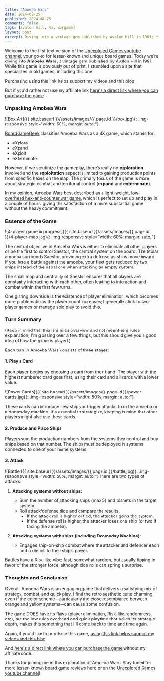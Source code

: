 ```yaml
---
title: "Amoeba Wars"
date: 2024-08-25
published: 2024-08-25
comments: false
tags: [avalon hill, 4x, wargame]
layout: post
excerpt: Diving into a vintage gem published by Avalon Hill in 1981; **Amoeba Wars** is a <u>light-weight, low-overhead hex-and-counter war game</u>, which is perfect to set up and play in a couple of hours, giving the satisfaction of a more substantial game without the heavy commitment.
---
```


Welcome to the first text version of the [Unexplored Games youtube channel](https://www.youtube.com/@unexploredgames6028), your go-to for lesser-known and unique board games! Today we’re diving into **Amoeba Wars**, a vintage gem published by Avalon Hill in 1981. While this game is obviously out of print, I stumbled upon a site that specializes in old games, including this one:


Purchasing using [this link helps support my videos and this blog](https://www.nobleknight.com/P/11664/Amoeba-Wars?awid=1482)

But if you'd rather not use my affiliate link [here's a direct link where you can purchase the game](https://www.nobleknight.com/P/11664/Amoeba-Wars)


### Unpacking Amobea Wars
![Box Art]({{ site.baseurl }}/assets/images/{{ page.id }}/box.jpg){: .img-responsive style="width: 50%; margin: auto;"}


[BoardGameGeek](https://boardgamegeek.com/boardgame/982/amoeba-wars) classifies Amoeba Wars as a 4X game, which stands for:

- eXplore
- eXpand
- eXploit
- eXterminate

However, if we scrutinize the gameplay, there’s really no **exploration** involved and the **exploitation** aspect is limited to gaining production points from specific hexes on the map. The primary focus of the game is more about strategic combat and territorial control (**expand** and **exterminate**).

In my opinion, Amoeba Wars best described as a <u>light-weight, low-overhead hex-and-counter war game</u>, which is perfect to set up and play in a couple of hours, giving the satisfaction of a more substantial game without the heavy commitment.

### Essence of the Game

![4-player game in progress]({{ site.baseurl }}/assets/images/{{ page.id }}/4-player-map.jpg){: .img-responsive style="width: 60%; margin: auto;"}

The central objective in Amoeba Wars is either to eliminate all other players or be the first to control Saestor, the central system on the board. The titular amoeba surrounds Saestor, providing extra defense as ships move inward. If you lose a battle against the amoeba, your fleet gets reduced by two ships instead of the usual one when attacking an empty system.

 The small map and centrality of Saestor ensures that all players are constantly interacting with each other, often leading to interaction and combat within the first few turns.

 One glaring downside is the existence of player elimination, which becomes more problematic as the player count increases; I generally stick to two-player games or manage solo play to avoid this.


### Turn Summary
(Keep in mind that this is a rules overview and not meant as a rules explanation, I'm glossing over a few things, but this should give you a good idea of how the game is played.)

Each turn in Amoeba Wars consists of three stages:

#### 1. Play a Card
Each player begins by choosing a card from their hand. The player with the highest numbered card goes first, using their card and all cards with a lower value. 

![Power Cards]({{ site.baseurl }}/assets/images/{{ page.id }}/power-cards.jpg){: .img-responsive style="width: 50%; margin: auto;"}

These cards can introduce new ships or trigger attacks from the amoeba or a doomsday machine. It's essential to strategize, keeping in mind that other players might also use these cards.

#### 2. Produce and Place Ships

Players sum the production numbers from the systems they control and buy ships based on that number. The ships must be deployed in systems connected to one of your home systems.

#### 3. Attack
![Battle]({{ site.baseurl }}/assets/images/{{ page.id }}/battle.jpg){: .img-responsive style="width: 50%; margin: auto;"}There are two types of attacks:
1. **Attacking systems without ships:**
    - Sum the number of attacking ships (max 5) and planets in the target system.
    - Roll attack/defense dice and compare the results. 
        - If the attack roll is higher or tied, the attacker gains the system.
        - If the defense roll is higher, the attacker loses one ship (or two if facing the amoeba).

2. **Attacking systems with ships (including Doomsday Machine):**
    - Engages ship-on-ship combat where the attacker and defender each add a die roll to their ship’s power.

Battles have a Risk-like vibe: fast, somewhat random, but usually tipping in favor of the stronger force, although dice rolls can spring a surprise.

### Thoughts and Conclusion

Overall, Amoeba Wars is an engaging game that delivers a satisfying mix of strategy, combat, and quick play. I find the retro aesthetic quite charming, even if the color scheme—particularly the close resemblance between orange and yellow systems—can cause some confusion.

The game DOES have its flaws (player elimination, Risk-like randomness, etc), but the low rules overhead and quick playtime that belies its strategic depth, makes this something that I'll come back to time and time again.

Again, if you'd like to purchase this game, [using this link helps support my videos and this blog](https://www.nobleknight.com/P/11664/Amoeba-Wars?awid=1482)

And [here's a direct link where you can purchase the game](https://www.nobleknight.com/P/11664/Amoeba-Wars) without my affiliate code.

Thanks for joining me in this exploration of Amoeba Wars. Stay tuned for more lesser-known board game reviews here or on the [Unexplored Games youtube channel](https://www.youtube.com/@unexploredgames6028)!
